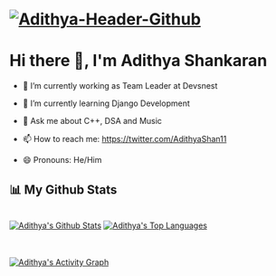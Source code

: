 # <a href="https://twitter.com/AdithyaShan11"><img src="https://i.ibb.co/mSLNHJm/Adithya-Header-Github.png" alt="Adithya-Header-Github" border="0"></a>
                                        
 #   Hi there 👋, I'm Adithya Shankaran

<!--
**Adicr7fan/Adicr7fan** is a ✨ _special_ ✨ repository because its `README.md` (this file) appears on your GitHub profile.

Here are some ideas to get you started:
-->

- 🔭 I’m currently working as Team Leader at Devsnest

- 🌱 I’m currently learning Django Development

<!-- - 👯 I’m looking to collaborate on ... -->
<!-- - 🤔 I’m looking for help with ... -->
- 💬 Ask me about C++, DSA and Music

- 📫 How to reach me: https://twitter.com/AdithyaShan11
- 😄 Pronouns: He/Him
<!-- - ⚡ Fun fact: ... -->


## 📊 My Github Stats

  <br/>
    <a href="https://github.com/Adicr7fan/github-readme-stats"><img alt="Adithya's Github Stats" src="https://github-readme-stats.vercel.app/api?username=Adicr7fan&show_icons=true&count_private=true&theme=react&hide_border=true&bg_color=0D1117" /></a>
  <a href="https://github.com/Adicr7fan/github-readme-stats"><img alt="Adithya's Top Languages" src="https://github-readme-stats.vercel.app/api/top-langs/?username=Adicr7fan&langs_count=8&count_private=true&layout=compact&theme=react&hide_border=true&bg_color=0D1117" /></a>
  <br/>
  


<br/>
<br/>

<a href="https://github.com/Adicr7fan/github-readme-activity-graph"><img alt="Adithya's Activity Graph" src="https://activity-graph.herokuapp.com/graph?username=Adicr7fan&bg_color=0D1117&color=5BCDEC&line=5BCDEC&point=FFFFFF&hide_border=true" /></a>

<br/>
<br/>
